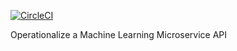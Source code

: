 [![CircleCI](https://circleci.com/gh/pembeweb/project-ml-microservice-kubernetes.svg?style=svg)](https://circleci.com/gh/pembeweb/project-ml-microservice-kubernetes)

Operationalize a Machine Learning Microservice API
